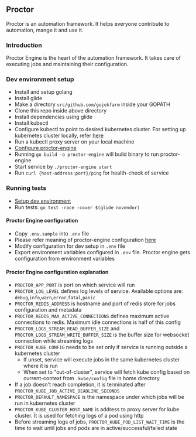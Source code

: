 ## Proctor

Proctor is an automation framework. It helps everyone contribute to automation, mange it and use it.

### Introduction

Proctor Engine is the heart of the automation framework.
It takes care of executing jobs and maintaining their configuration.

### Dev environment setup

* Install and setup golang
* Install glide
* Make a directory `src/github.com/gojekfarm` inside your GOPATH
* Clone this repo inside above directory
* Install dependencies using glide
* Install kubectl
* Configure kubectl to point to desired kubernetes cluster. For setting up kubernetes cluster locally, refer [here](https://kubernetes.io/docs/getting-started-guides/minikube/)
* Run a kubectl proxy server on your local machine
* [Configure proctor-engine](#proctor-engine-configuration)
* Running `go build -o proctor-engine` will build binary to run proctor-engine 
* Start service by `./proctor-engine start`
* Run `curl {host-address:port}/ping` for health-check of service

### Running tests

* [Setup dev environment](#dev-environment-setup)
* Run tests: `go test -race -cover $(glide novendor)`

#### Proctor Engine configuration

* Copy `.env.sample` into `.env` file
* Please refer meaning of proctor-engine configuration [here](#proctor-engine-configuration-explanation)
* Modify configuration for dev setup in `.env` file
* Export environment variables configured in `.env` file. Proctor engine gets configuration from environment variables

#### Proctor Engine configuration explanation

* `PROCTOR_APP_PORT` is port on which service will run
* `PROCTOR_LOG_LEVEL` defines log levels of service. Available options are: `debug`,`info`,`warn`,`error`,`fatal`,`panic`
* `PROCTOR_REDIS_ADDRESS` is hostname and port of redis store for jobs configuration and metadata
* `PROCTOR_REDIS_MAX_ACTIVE_CONNECTIONS` defines maximum active connections to redis. Maximum idle connections is half of this config 
* `PROCTOR_LOGS_STREAM_READ_BUFFER_SIZE` and `PROCTOR_LOGS_STREAM_WRITE_BUFFER_SIZE` is the buffer size for websocket connection while streaming logs
* `PROCTOR_KUBE_CONFIG` needs to be set only if service is running outside a kubernetes cluster
  * If unset, service will execute jobs in the same kubernetes cluster where it is run
  * When set to "out-of-cluster", service will fetch kube config based on current-context from `.kube/config` file in home directory
* If a job doesn't reach completion, it is terminated after `PROCTOR_KUBE_JOB_ACTIVE_DEADLINE_SECONDS`
* `PROCTOR_DEFAULT_NAMESPACE` is the namespace under which jobs will be run in kubernetes cluster
* `PROCTOR_KUBE_CLUSTER_HOST_NAME` is address to proxy server for kube cluster. It is used for fetching logs of a pod using http
* Before streaming logs of jobs, `PROCTOR_KUBE_POD_LIST_WAIT_TIME` is the time to wait until jobs and pods are in active/successful/failed state
